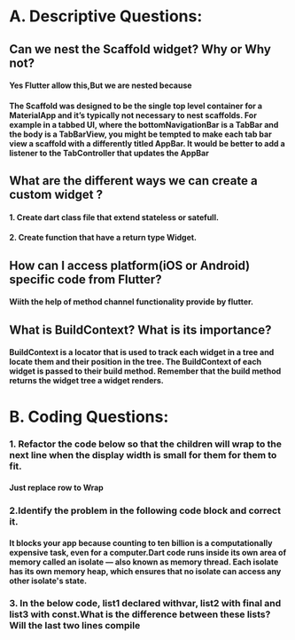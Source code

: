 # A. Descriptive Questions:
## Can we nest the Scaffold widget? Why or Why not?
#### Yes Flutter allow this,But we are nested because
#### The Scaffold was designed to be the single top level container for a MaterialApp and it’s typically not necessary to nest scaffolds. For example in a tabbed UI, where the bottomNavigationBar is a TabBar and the body is a TabBarView, you might be tempted to make each tab bar view a scaffold with a differently titled AppBar. It would be better to add a listener to the TabController that updates the AppBar
## What are the different ways we can create a custom widget ?
#### 1. Create dart class file that extend stateless or satefull.
#### 2. Create function that have a return type Widget.
## How can I access platform(iOS or Android) specific code from Flutter?
#### Wiith the help of method channel functionality provide by flutter.
## What is BuildContext? What is its importance?
#### BuildContext is a locator that is used to track each widget in a tree and locate them and their position in the tree. The BuildContext of each widget is passed to their build method. Remember that the build method returns the widget tree a widget renders.

# B. Coding Questions:
### 1. Refactor the code below so that the children will wrap to the next line when the display width is small for them for them to fit.

#### Just replace row to Wrap

### 2.Identify the problem in the following code block and correct it.
#### It blocks your app because counting to ten billion is a computationally expensive task, even for a computer.Dart code runs inside its own area of memory called an isolate — also known as memory thread. Each isolate has its own memory heap, which ensures that no isolate can access any other isolate's state.
 
### 3. In the below code, list1 declared withvar, list2 with final and list3 with const.What is the difference between these lists? Will the last two lines compile 
